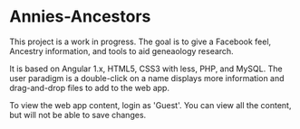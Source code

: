 # Annies-Ancestors

This project is a work in progress. The goal is to give a Facebook feel, Ancestry information, and tools to aid geneaology 
research.

It is based on Angular 1.x, HTML5, CSS3 with less, PHP, and MySQL. The user paradigm is a double-click on a name displays 
more information and drag-and-drop files to add to the web app.

To view the web app content, login as 'Guest'. You can view all the content, but will not be able to save changes.


